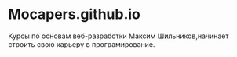 # Mocapers.github.io
Курсы по основам веб-разработки 
Максим Шильников,начинает строить свою карьеру в програмирование.
